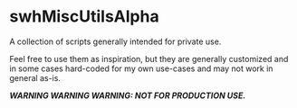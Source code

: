 # swhMiscUtilsAlpha
A collection of scripts generally intended for private use.

Feel free to use them as inspiration, but they are generally customized and in some cases hard-coded for my own use-cases and may not work in general as-is.

***WARNING WARNING WARNING: NOT FOR PRODUCTION USE.***

